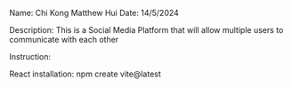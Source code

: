Name: Chi Kong Matthew Hui
Date: 14/5/2024

Description: This is a Social Media Platform that will allow multiple users to communicate with each other

Instruction: 

React installation: npm create vite@latest